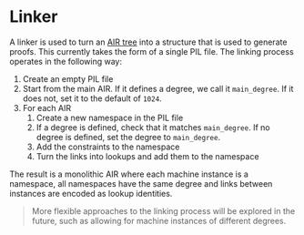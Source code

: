 # Linker

A linker is used to turn an [AIR tree](./compiler.md#air-generation) into a structure that is used to generate proofs. This currently takes the form of a single PIL file.
The linking process operates in the following way:

1. Create an empty PIL file
2. Start from the main AIR. If it defines a degree, we call it `main_degree`. If it does not, set it to the default of `1024`.
3. For each AIR
    1. Create a new namespace in the PIL file
    2. If a degree is defined, check that it matches `main_degree`. If no degree is defined, set the degree to `main_degree`.
    3. Add the constraints to the namespace
    4. Turn the links into lookups and add them to the namespace

The result is a monolithic AIR where each machine instance is a namespace, all namespaces have the same degree and links between instances are encoded as lookup identities.

> More flexible approaches to the linking process will be explored in the future, such as allowing for machine instances of different degrees.